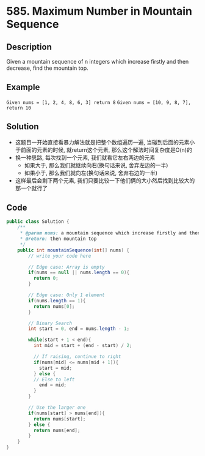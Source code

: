 # 585. Maximum Number in Mountain Sequence

## Description

Given a mountain sequence of n integers which increase firstly and then decrease, find the mountain top.

## Example

`Given nums = [1, 2, 4, 8, 6, 3] return 8` `Given nums = [10, 9, 8, 7], return 10`

## Solution

* 这题目一开始直接看暴力解法就是把整个数组遍历一遍, 当碰到后面的元素小于前面的元素的时候, 就return这个元素, 那么这个解法时间复杂度是O\(n\)的
* 换一种思路, 每次找到一个元素, 我们就看它左右两边的元素
  * 如果大于, 那么我们就继续向右\(换句话来说, 舍弃左边的一半\)
  * 如果小于, 那么我们就向左\(换句话来说, 舍弃右边的一半\)
* 这样最后会剩下两个元素, 我们只要比较一下他们俩的大小然后找到比较大的那一个就行了

## Code

```java
public class Solution {
    /**
     * @param nums: a mountain sequence which increase firstly and then decrease
     * @return: then mountain top
     */
    public int mountainSequence(int[] nums) {
        // write your code here

        // Edge case: Array is empty
        if(nums == null || nums.length == 0){
          return 0;
        }

        // Edge case: Only 1 element
        if(nums.length == 1){
          return nums[0];
        }

        // Binary Search
        int start = 0, end = nums.length - 1;

        while(start + 1 < end){
          int mid = start + (end - start) / 2;

          // If raising, continue to right
          if(nums[mid] <= nums[mid + 1]){
            start = mid;
          } else {
          // Else to left
            end = mid;
          }
        }

        // Use the larger one
        if(nums[start] > nums[end]){
          return nums[start];
        } else {
          return nums[end];
        }
    }
}
```


